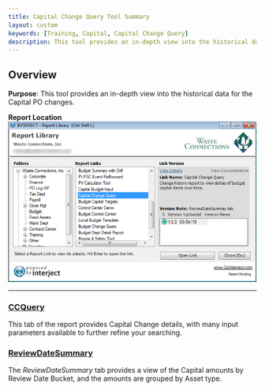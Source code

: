 ```yaml
---
title: Capital Change Query Tool Summary
layout: custom
keywords: [Training, Capital, Capital Change Query]
description: This tool provides an in-depth view into the historical data for the Capital PO changes.
---
```


## Overview

**Purpose**:  This tool provides an in-depth view into the historical data for the Capital PO changes.

**Report Location**<br>
![](/images/WCNTraining/Capital/CapitalChangeQuery_ReportLibrary.png)

___
### [ CCQuery ](/bApps/InterjectTraining/Capital/CCQuery.html)

This tab of the report provides Capital Change details, with many input parameters available to further refine your searching.

### [ ReviewDateSummary ](/bApps/InterjectTraining/Capital/ReviewDateSummary.html)

The *ReviewDateSummary* tab provides a view of the Capital amounts by Review Date Bucket, and the amounts are grouped by Asset type.
